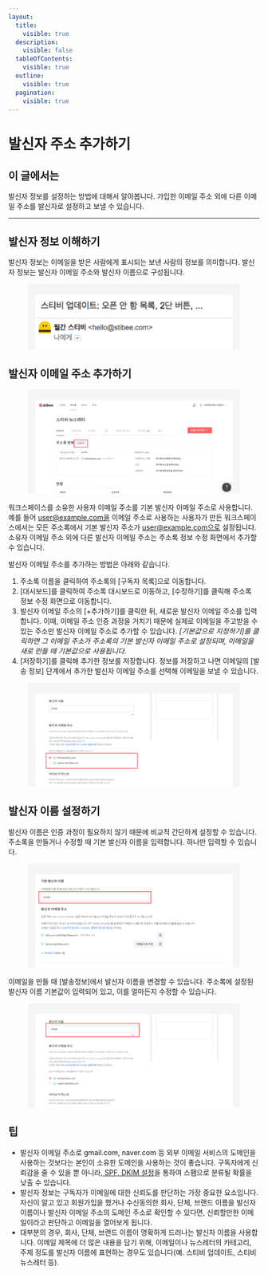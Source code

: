 ```yaml
---
layout:
  title:
    visible: true
  description:
    visible: false
  tableOfContents:
    visible: true
  outline:
    visible: true
  pagination:
    visible: true
---
```


# 발신자 주소 추가하기

## 이 글에서는

발신자 정보를 설정하는 방법에 대해서 알아봅니다. 가입한 이메일 주소 외에 다른 이메일 주소를 발신자로 설정하고 보낼 수 있습니다.

***

## 발신자 정보 이해하기

발신자 정보는 이메일을 받은 사람에게 표시되는 보낸 사람의 정보를 의미합니다. 발신자 정보는 발신자 이메일 주소와 발신자 이름으로 구성됩니다.&#x20;

<figure><img src="../../.gitbook/assets/발신자 주소_1.png" alt=""><figcaption></figcaption></figure>



## 발신자 이메일 주소 추가하기 <a href="#undefined" id="undefined"></a>

<figure><img src="../../.gitbook/assets/발신자 주소_3.png" alt=""><figcaption></figcaption></figure>

워크스페이스를 소유한 사용자 이메일 주소를 기본 발신자 이메일 주소로 사용합니다. 예를 들어 user@example.com을 이메일 주소로 사용하는 사용자가 만든 워크스페이스에서는 모든 주소록에서 기본 발신자 주소가 user@example.com으로 설정됩니다. 소유자 이메일 주소 외에 다른 발신자 이메일 주소는 주소록 정보 수정 화면에서 추가할 수 있습니다.



발신자 이메일 주소를 추가하는 방법은 아래와 같습니다.

1. 주소록 이름을 클릭하여 주소록의 \[구독자 목록]으로 이동합니다.&#x20;
2. \[대시보드]를 클릭하여 주소록 대시보드로 이동하고, \[수정하기]를 클릭해 주소록 정보 수정 화면으로 이동합니다.
3. 발신자 이메일 주소의 \[+추가하기]를 클릭한 뒤, 새로운 발신자 이메일 주소를 입력합니다. 이때, 이메일 주소 인증 과정을 거치기 때문에 실제로 이메일을 주고받을 수 있는 주소만 발신자 이메일 주소로 추가할 수 있습니다. _\[기본값으로 지정하기]를 클릭하면 그 이메일 주소가 주소록의 기본 발신자 이메일 주소로 설정되며, 이메일을 새로 만들 때 기본값으로 사용됩니다._
4. \[저장하기]를 클릭해 추가한 정보를 저장합니다. 정보를 저장하고 나면 이메일의 \[발송 정보] 단계에서 추가한 발신자 이메일 주소를 선택해 이메일을 보낼 수 있습니다.

<figure><img src="../../.gitbook/assets/발신자 주소_6.png" alt=""><figcaption></figcaption></figure>

## 발신자 이름 설정하기 <a href="#undefined" id="undefined"></a>

발신자 이름은 인증 과정이 필요하지 않기 때문에 비교적 간단하게 설정할 수 있습니다. 주소록을 만들거나 수정할 때 기본 발신자 이름을 입력합니다. 하나만 입력할 수 있습니다.

<figure><img src="../../.gitbook/assets/발신자 주소_7.png" alt=""><figcaption></figcaption></figure>

&#x20;이메일을 만들 때 \[발송정보]에서 발신자 이름을 변경할 수 있습니다. 주소록에 설정된 발신자 이름 기본값이 입력되어 있고, 이를 얼마든지 수정할 수 있습니다.

<figure><img src="../../.gitbook/assets/발신자 주소_8.png" alt=""><figcaption></figcaption></figure>

## 팁 <a href="#h_73860bb9c5" id="h_73860bb9c5"></a>

* 발신자 이메일 주소로 gmail.com, naver.com 등 외부 이메일 서비스의 도메인을 사용하는 것보다는 본인이 소유한 도메인을 사용하는 것이 좋습니다. 구독자에게 신뢰감을 줄 수 있을 뿐 아니라,[ SPF, DKIM 설정](spf-dkim.md)을 통하여 스팸으로 분류될 확률을 낮출 수 있습니다.
* 발신자 정보는 구독자가 이메일에 대한 신뢰도를 판단하는 가장 중요한 요소입니다.\
  자신이 알고 있고 회원가입을 했거나 수신동의한 회사, 단체, 브랜드 이름을 발신자 이름이나 발신자 이메일 주소의 도메인 주소로 확인할 수 있다면, 신뢰할만한 이메일이라고 판단하고 이메일을 열어보게 됩니다.
* 대부분의 경우, 회사, 단체, 브랜드 이름이 명확하게 드러나는 발신자 이름을 사용합니다. 이메일 제목에 더 많은 내용을 담기 위해, 이메일이나 뉴스레터의 카테고리, 주제 정도를 발신자 이름에 표현하는 경우도 있습니다(예. 스티비 업데이트, 스티비 뉴스레터 등).
